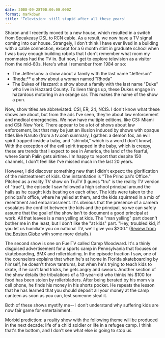 ```yaml
---
date: 2008-09-28T00:00:00.000Z
format: markdown
title: 'Television: still stupid after all these years'
---
```


Sharon and I recently moved to a new house, which resulted in a switch from Speakeasy DSL to RCN cable. As a result, we now have a TV signal coming into our house. Strangely, I don't think I have ever lived in a building with a cable connection, except for a 6 month stint in graduate school when I was busy enough building robots that I don't remember what room my roommates had the TV in.
But now, I get to explore television as a visitor from the mid-80s. Here's what I remember from 1984 or so:
<ul>
<li>The Jeffersons: a show about a family with the last name "Jefferson"</li>
<li>Rhoda:** a show about a woman named "Rhoda"</li>
<li>The Dukes of Hazzard: a show about a family with the last name "Duke" who live in Hazzard County. To liven things up, these Dukes engage in hazardous motoring in an orange car. This makes the name of the show a pun.</li>
</ul>

Now, show titles are abbreviated: CSI, ER, 24, NCIS. I don't know what these shows are about, but from the ads I've seen, they're about law enforcement and medical emergencies. We now have multiple editions, like CSI: Miami and CSI: New York. There appear to be a lot of shows about law enforcement, but that may be just an illusion induced by shows with opaque titles like Naruto (from a tv.com summary, I gather: a demon fox, an evil spirit trapped inside a baby, and "shinobi," which is a word I don't know). With the exception of the evil spirit trapped in the baby, which is creepy, these are trends that I expect to see in America, the land of the fearful, where Sarah Palin gets airtime. I'm happy to report that despite 150 channels, I don't feel like I've missed much in the last 20 years.

However, I did discover something new that I didn't expect: the glorification of the mistreatment of kids. One instantiation is "The Principal's Office." Pitched as a reality TV show on TruTV (I guess "tru" is the reality TV version of "true"), the episode I saw followed a high school principal around the halls as he caught kids beating on each other. The kids were taken to the principal's office, where he yelled at them, and the kids squirmed in a mix of resentment and embarrassment. It's obvious that the presence of a camera escalates the conflict between the kids and the principal, so we can safely assume that the goal of the show isn't to document a good principal at work. All that leaves is a man yelling at kids. The "man yelling" part doesn't bother me in the least, but I don't like the "at kids" part. "Hey, troubled kid, if you let us humiliate you on national TV, we'll give you $200." (<a href="http://www.boston.com/ae/tv/articles/2008/08/21/whos_in_charge_in_principals_office/">Review from the Boston Globe</a> with some more details.)

The second show is one on FuelTV called Camp Woodward. It's a thinly disguised advertisement for a sports camp in Pennsylvania that focuses on skateboarding, BMX and rollerblading. In the episode fraction I saw, one of the counselors explains that when he's at home in Florida skateboarding by himself, he doesn't throw tantrums, but when he's trying to teach kids to skate, if he can't land tricks, he gets angry and swears. Another section of the show details the tribulations of a 13-year-old who thinks his $100 for food has been stolen by rollerbladers. After being berated by his mom via cell phone, he finds his money in his shorts pocket. He repeats the lesson that he has learned that you should deposit all your money at the camp canteen as soon as you can, lest someone steal it.

Both of these shows mystify me-- I don't understand why suffering kids are now fair game for entertainment.

Morbid prediction: a reality show with the following theme will be produced in the next decade: life of a child soldier or life in a refugee camp. I think that's the bottom, and I don't see what else is going to stop us.
